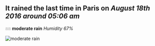 ## It rained the last time in Paris on *August 18th 2016 around 05:06 am*
💧💧💧  **moderate rain** *Humidity 67%*

![moderate rain](http://openweathermap.org/img/w/10n.png)
